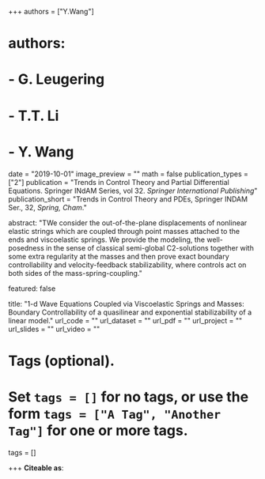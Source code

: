 +++
authors = ["Y.Wang"]
# authors:
# - G. Leugering
# - T.T. Li
# - Y. Wang

date = "2019-10-01"
image_preview = ""
math = false
publication_types = ["2"]
publication = "Trends in Control Theory and Partial Differential Equations. Springer INdAM Series, vol 32. *Springer International Publishing*"
publication_short = "Trends in Control Theory and PDEs, Springer INDAM Ser., 32, *Spring, Cham*."


abstract: "TWe consider the out-of-the-plane displacements of nonlinear elastic strings which are coupled through point masses attached to the ends and viscoelastic springs. We provide the modeling, the well-posedness in the sense of classical semi-global C2-solutions together with some extra regularity at the masses and then prove exact boundary controllability and velocity-feedback stabilizability, where controls act on both sides of the mass-spring-coupling."


featured: false

title: "1-d Wave Equations Coupled via Viscoelastic Springs and Masses\: Boundary Controllability of a quasilinear and exponential stabilizability of a linear model."
url_code = ""
url_dataset = ""
url_pdf = ""
url_project = ""
url_slides = ""
url_video = ""

# Tags (optional).
#   Set `tags = []` for no tags, or use the form `tags = ["A Tag", "Another Tag"]` for one or more tags.
tags = []


+++
**Citeable as**:
<!-- Leugering G., Li T., Wang Y. (2019) 1-d Wave Equations Coupled via Viscoelastic Springs and Masses: Boundary Controllability of a Quasilinear and Exponential Stabilizability of a Linear Model. In: Alabau-Boussouira F., Ancona F., Porretta A., Sinestrari C. (eds) Trends in Control Theory and Partial Differential Equations. Springer INdAM Series, vol 32. Springer, Cham. doi:[https://doi.org/10.1007/978-3-030-17949-6_8](https://doi.org/10.1007/978-3-030-17949-6_8) -->




